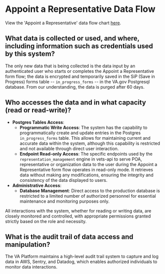 # Appoint a Representative Data Flow

View the 'Appoint a Representative' data flow chart [here](../images/products/accredited-representation-management/product-documentation/appoint-a-representative/launch-materials/images/appoint-a-rep-data-flow.png).

## What data is collected or used, and where, including information such as credentials used by this system?

The only new data that is being collected is the data input by an authenticated user who starts or completes the Appoint a Representative form flow; the data is encrypted and temporarily saved in the SiP (Save in Progress) forms table -- `in_progress_forms` -- in the VA.gov Postgresql database. From our understanding, the data is purged after 60 days.

## Who accesses the data and in what capacity (read or read-write)?

- **Postgres Tables Access**:
  - **Programmatic Write Access**: The system has the capability to programmatically create and update entries in the Postgres `in_progress_forms` table. This allows for maintaining current and accurate data within the system, although this capability is restricted and not available through direct user interaction.
  - **Endpoint Read-only Access**: The specific endpoints used by the `representation_management` engine in vets-api to serve POA, representative or organization data to the user during the Appoint a Representative form flow operates in read-only mode. It retrieves data without making any modifications, ensuring the integrity and consistency of the data displayed to users.
- **Administrative Access**:
  - **Database Management**: Direct access to the production database is restricted to a limited number of authorized personnel for essential maintenance and monitoring purposes only.

All interactions with the system, whether for reading or writing data, are closely monitored and controlled, with appropriate permissions granted strictly based on the role and necessity.

## What is the audit trail of data access and manipulation?

The VA Platform maintains a high-level audit trail system to capture and log data in AWS, Sentry, and Datadog, which enables authorized individuals to monitor data interactions.
